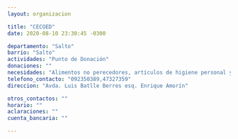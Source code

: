 ```yaml
---
layout: organizacion

title: "CECOED"
date: 2020-08-10 23:30:45 -0300

departamento: "Salto"
barrio: "Salto"
actividades: "Punto de Donación"
donaciones: ""
necesidades: "Alimentos no perecedores, artículos de higiene personal y ambiental, pañales de adultos/as y niños/as"
telefono_contacto: "092350389,47327359"
direccion: "Avda. Luis Batlle Berres esq. Enrique Amorín"

otros_contactos: ""
horario: ""
aclaraciones: ""
cuenta_bancaria: ""

---
```

